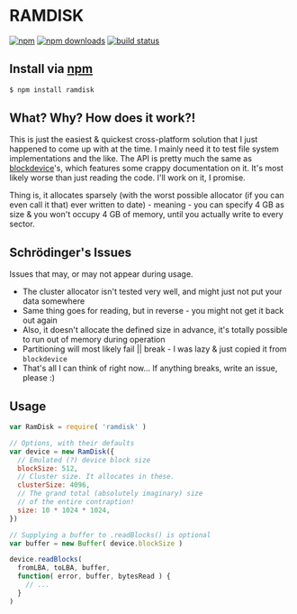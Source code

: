 # RAMDISK
[![npm](http://img.shields.io/npm/v/ramdisk.svg?style=flat)](https://npmjs.org/ramdisk)
[![npm downloads](http://img.shields.io/npm/dm/ramdisk.svg?style=flat)](https://npmjs.org/ramdisk)
[![build status](http://img.shields.io/travis/jhermsmeier/node-ramdisk.svg?style=flat)](https://travis-ci.org/jhermsmeier/node-ramdisk)

## Install via [npm](https://npmjs.org)

```sh
$ npm install ramdisk
```

## What? Why? How does it work?!

This is just the easiest & quickest cross-platform solution that I just happened to come up with at the time.
I mainly need it to test file system implementations and the like.
The API is pretty much the same as [blockdevice](https://github.com/jhermsmeier/node-blockdevice)'s,
which features some crappy documentation on it. It's most likely worse than just reading the code.
I'll work on it, I promise.

Thing is, it allocates sparsely (with the worst possible allocator (if you can even call it that) ever written to date) -
meaning - you can specify 4 GB as size & you won't occupy 4 GB of memory, until you actually write to every sector.

## Schrödinger's Issues

Issues that may, or may not appear during usage.

- The cluster allocator isn't tested very well, and might just not put your data somewhere
- Same thing goes for reading, but in reverse - you might not get it back out again
- Also, it doesn't allocate the defined size in advance, it's totally possible to run out of memory during operation
- Partitioning will most likely fail || break - I was lazy & just copied it from `blockdevice`
- That's all I can think of right now... If anything breaks, write an issue, please :)

## Usage

```js
var RamDisk = require( 'ramdisk' )
```

```js
// Options, with their defaults
var device = new RamDisk({
  // Emulated (?) device block size
  blockSize: 512,
  // Cluster size. It allocates in these.
  clusterSize: 4096,
  // The grand total (absolutely imaginary) size
  // of the entire contraption!
  size: 10 * 1024 * 1024,
})
```

```js
// Supplying a buffer to .readBlocks() is optional
var buffer = new Buffer( device.blockSize )

device.readBlocks(
  fromLBA, toLBA, buffer,
  function( error, buffer, bytesRead ) {
    // ...
  }
)
```
